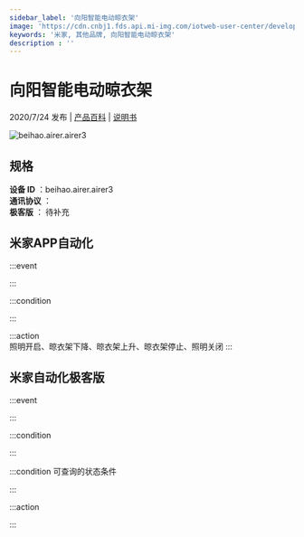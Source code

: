 ```yaml
---
sidebar_label: '向阳智能电动晾衣架'
image: 'https://cdn.cnbj1.fds.api.mi-img.com/iotweb-user-center/developer_1679047725268RjYNayZM.png?GalaxyAccessKeyId=AKVGLQWBOVIRQ3XLEW&Expires=9223372036854775807&Signature=fYK1YV/XfhSL+OWGbqXlW9gwo2A='
keywords: '米家, 其他品牌, 向阳智能电动晾衣架'
description : ''
---
```

# 向阳智能电动晾衣架

2020/7/24 发布 | [产品百科](https://home.mi.com/webapp/content/baike/product/index.html?model=beihao.airer.airer3/) | [说明书](https://home.mi.com/views/introduction.html?model=beihao.airer.airer3&region=cn)

![beihao.airer.airer3](https://cdn.cnbj1.fds.api.mi-img.com/iotweb-user-center/developer_1679047725268RjYNayZM.png?GalaxyAccessKeyId=AKVGLQWBOVIRQ3XLEW&Expires=9223372036854775807&Signature=fYK1YV/XfhSL+OWGbqXlW9gwo2A=)

## 规格  
> 
**设备 ID** ：beihao.airer.airer3  
**通讯协议** ：  
**极客版**  ： 待补充 


## 米家APP自动化  

:::event  

:::

:::condition  

:::

:::action   
照明开启、晾衣架下降、晾衣架上升、晾衣架停止、照明关闭
:::

## 米家自动化极客版  

:::event  

:::

:::condition  

:::

:::condition 可查询的状态条件  

:::

:::action  

:::

        

